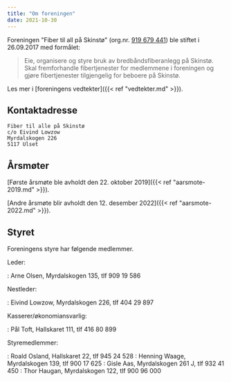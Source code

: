 ```yaml
---
title: "Om foreningen"
date: 2021-10-30
---
```


Foreningen "Fiber til all på Skinstø" (org.nr. [919 679 441](https://w2.brreg.no/enhet/sok/detalj.jsp?orgnr=919679441)) ble stiftet i 26.09.2017
med formålet:

> Eie, organisere og styre bruk av
> bredbåndsfiberanlegg på Skinstø.
> Skal fremforhandle fibertjenester
> for medlemmene i foreningen og
> gjøre fibertjenester tilgjengelig
> for beboere på Skinstø.

Les mer i [foreningens vedtekter]({{< ref "vedtekter.md" >}}).

## Kontaktadresse

    Fiber til alle på Skinstø
    c/o Eivind Lowzow
    Myrdalskogen 226
    5117 Ulset

## Årsmøter

[Første årsmøte ble avholdt den 22. oktober 2019]({{< ref "aarsmote-2019.md" >}}).

[Andre årsmøte blir avholdt den 12. desember 2022]({{< ref "aarsmote-2022.md" >}}).


## Styret

Foreningens styre har følgende medlemmer.

Leder:

: Arne Olsen, Myrdalskogen 135, tlf 909 19 586

Nestleder:

: Eivind Lowzow, Myrdalskogen 226, tlf 404 29 897

Kasserer/økonomiansvarlig:

: Pål Toft, Hallskaret 111, tlf 416 80 899

Styremedlemmer:

: Roald Osland, Hallskaret 22, tlf 945 24 528
: Henning Waage, Myrdalskogen 139, tlf 900 17 625
: Gisle Aas, Myrdalskogen 261 J, tlf 932 41 450
: Thor Haugan, Myrdalskogen 122, tlf 900 96 000
